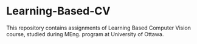 # Learning-Based-CV

This repository contains assignments of Learning Based Computer Vision course, studied during MEng. program at University of Ottawa. 